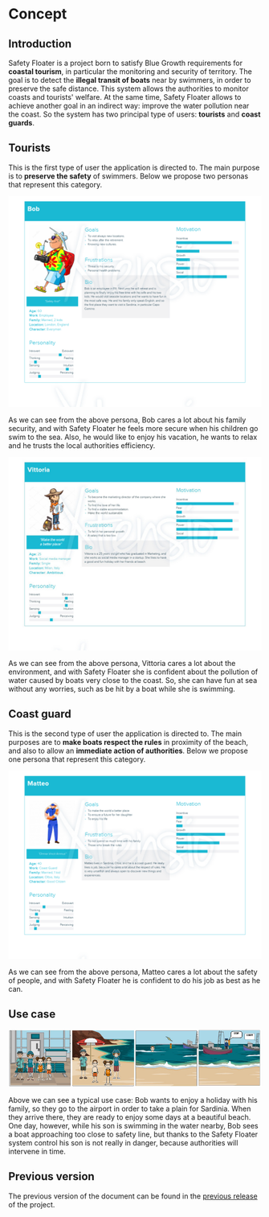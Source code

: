 # Concept

## Introduction

Safety Floater is a project born to satisfy Blue Growth requirements for **coastal tourism**, in particular the monitoring and security of territory.
The goal is to detect the **illegal transit of boats** near by swimmers, in order to preserve the safe distance. This system allows the authorities to monitor coasts and tourists' welfare. At the same time, Safety Floater allows to achieve another goal in an indirect way: improve the water pollution near the coast.
So the system has two principal type of users: **tourists** and **coast guards**.

## Tourists

This is the first type of user the application is directed to. The main purpose is to **preserve the safety** of swimmers.
Below we propose two personas that represent this category.

![img](https://github.com/IlKaiser/IoT_Group-Project/blob/main/imgs/FirstuserpersonaBob.png)

As we can see from the above persona, Bob cares a lot about his family security, and with Safety Floater he feels more secure when his children go swim to the sea.
Also, he would like to enjoy his vacation, he wants to relax and he trusts the local authorities efficiency.

![img](https://github.com/IlKaiser/IoT_Group-Project/blob/main/imgs/SeconduserpersonaVittoria.png)

As we can see from the above persona, Vittoria cares a lot about the environment, and with Safety Floater she is confident about the pollution of water caused by boats very close to the coast. So, she can have fun at sea without any worries, such as be hit by a boat while she is swimming.

## Coast guard

This is the second type of user the application is directed to. The main purposes are to **make boats respect the rules** in proximity of the beach, and also to allow an **immediate action of authorities**.
Below we propose one persona that represent this category.

![img](https://github.com/IlKaiser/IoT_Group-Project/blob/main/imgs/ThirdUserPersonaMatteo.png)

As we can see from the above persona, Matteo cares a lot about the safety of people, and with Safety Floater he is confident to do his job as best as he can.

## Use case

![img](https://github.com/IlKaiser/IoT_Group-Project/blob/main/imgs/storyboard.png)

Above we can see a typical use case: Bob wants to enjoy a holiday with his family, so they go to the airport in order to take a plain for Sardinia. When they arrive there, they are ready to enjoy some days at a beautiful beach. One day, however, while his son is swimming in the water nearby, Bob sees a boat approaching too close to safety line, but thanks to the Safety Floater system control his son is not really in danger, because authorities will intervene in time. 

## Previous version
The previous version of the document can be found in the [previous release](https://github.com/IlKaiser/IoT_Group-Project/releases/tag/1.0) of the project.
